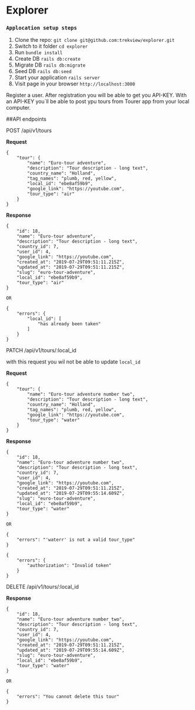 # Explorer

### `Applocation setup steps`
1. Clone the repo: ```git clone git@github.com:trekview/explorer.git``` 
2. Switch to it folder ```cd explorer```
3. Run ```bundle install```
4. Create DB ```rails db:create```
5. Migrate DB ```rails db:migrate```
6. Seed DB ```rails db:seed```
7. Start your application ```rails server```
8. Visit page in your browser ```http://localhost:3000```

Register a user. After registration you will be able to get you API-KEY. With an API-KEY you`ll 
be able to post ypu tours from Tourer app from your local computer.

##API endpoints

POST /api/v1/tours

**Request**

```
{
    "tour": {
        "name": "Euro-tour adventure",
        "description": "Tour description - long text",
        "country_name": "Holland",
        "tag_names": "plumb, red, yellow",
        "local_id": "ebe8af59b9",
        "google_link": "https://youtube.com",
        "tour_type": "air"
    }
}
```
**Response**

```
{
    "id": 18,
    "name": "Euro-tour adventure",
    "description": "Tour description - long text",
    "country_id": 7,
    "user_id": 4,
    "google_link": "https://youtube.com",
    "created_at": "2019-07-29T09:51:11.215Z",
    "updated_at": "2019-07-29T09:51:11.215Z",
    "slug": "euro-tour-adventure",
    "local_id": "ebe8af59b9",
    "tour_type": "air"
}

OR

{
    "errors": {
        "local_id": [
            "has already been taken"
        ]
    }
}

```

PATCH /api/v1/tours/:local_id

with this request you wil not be able to update ```local_id```

**Request**

```
{
    "tour": {
        "name": "Euro-tour adventure number two",
        "description": "Tour description - long text",
        "country_name": "Holland",
        "tag_names": "plumb, red, yellow",        
        "google_link": "https://youtube.com",
        "tour_type": "water"
    }
}
```

**Response**

```
{
    "id": 18,
    "name": "Euro-tour adventure number two",
    "description": "Tour description - long text",
    "country_id": 7,
    "user_id": 4,
    "google_link": "https://youtube.com",
    "created_at": "2019-07-29T09:51:11.215Z",
    "updated_at": "2019-07-29T09:55:14.609Z",
    "slug": "euro-tour-adventure",
    "local_id": "ebe8af59b9",
    "tour_type": "water"
}

OR

{
    "errors": "'waterr' is not a valid tour_type"
}

{
    "errors": {
        "authorization": "Invalid token"
    }
}
```

DELETE /api/v1/tours/:local_id


**Response**

```
{
    "id": 18,
    "name": "Euro-tour adventure number two",
    "description": "Tour description - long text",
    "country_id": 7,
    "user_id": 4,
    "google_link": "https://youtube.com",
    "created_at": "2019-07-29T09:51:11.215Z",
    "updated_at": "2019-07-29T09:55:14.609Z",
    "slug": "euro-tour-adventure",
    "local_id": "ebe8af59b9",
    "tour_type": "water"
}

OR

{
    "errors": "You cannot delete this tour"
}

```



